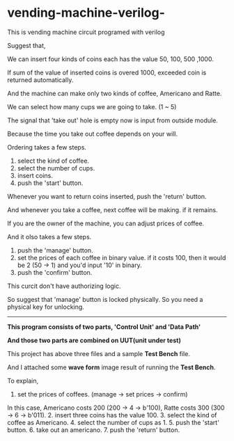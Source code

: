 # vending-machine-verilog-
This is vending machine circuit programed with verilog 

Suggest that,


We can insert four kinds of coins each has the value 50, 100, 500 ,1000.

If sum of the value of inserted coins is overed 1000, exceeded coin is returned automatically.

And the machine can make only two kinds of coffee, Americano and Ratte.

We can select how many cups we are going to take. (1 ~ 5)

The signal that 'take out' hole is empty now is input from outside module. 

Because the time you take out coffee depends on your will.

Ordering takes a few steps.

1. select the kind of coffee.
2. select the number of cups.
3. insert coins.
4. push the 'start' button.

Whenever you want to return coins inserted, push the 'return' button.
 
And whenever you take a coffee, next coffee will be making. if it remains.


If you are the owner of the machine, you can adjust prices of coffee.

And it olso takes a few steps.

1. push the 'manage' button.
2. set the prices of each coffee in binary value. if it costs 100, then it would be 2 (50 -> 1) and you'd input '10' in binary. 
3. push the 'confirm' button.

This curcit don't have authorizing logic.

So suggest that 'manage' button is locked physically. So you need a physical key for unlocking.

-------------------------------------------------------------------

**This program consists of two parts, 'Control Unit' and 'Data Path'**

**And those two parts are combined on UUT(unit under test)**

This project has above three files and a sample **Test Bench** file.

And I attached some **wave form** image result of running the **Test Bench**.

To explain,

1. set the prices of coffees. (manage -> set prices -> confirm)

In this case, Americano costs 200 (200 -> 4 -> b'100), Ratte costs 300 (300 -> 6 -> b'011).
2. insert three coins has the value 100.
3. select the kind of coffee as Americano.
4. select the number of cups as 1.
5. push the 'start' button.
6. take out an americano.
7. push the 'return' button.
